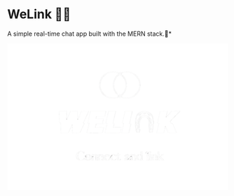 # WeLink 💬✨
A simple real-time chat app built with the MERN stack.🚀*


![WeLink Logo](./1738063036541.png "WeLink Logo")
